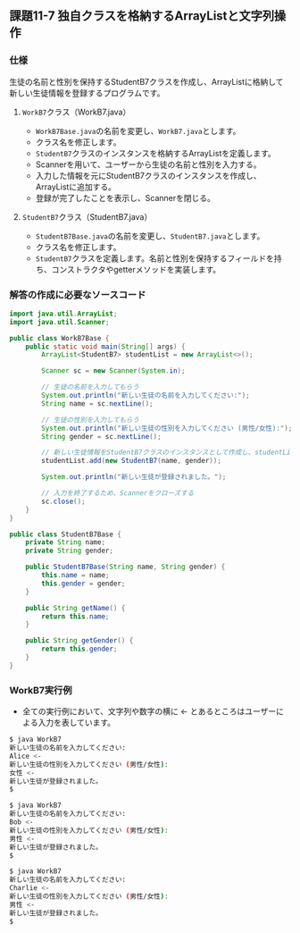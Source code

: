 ## 課題11-7 独自クラスを格納するArrayListと文字列操作

### 仕様
生徒の名前と性別を保持するStudentB7クラスを作成し、ArrayListに格納して新しい生徒情報を登録するプログラムです。
1. `WorkB7`クラス（WorkB7.java）
    - `WorkB7Base.java`の名前を変更し、`WorkB7.java`とします。
    - クラス名を修正します。
    - `StudentB7`クラスのインスタンスを格納するArrayListを定義します。
    - Scannerを用いて、ユーザーから生徒の名前と性別を入力する。
    - 入力した情報を元にStudentB7クラスのインスタンスを作成し、ArrayListに追加する。
    - 登録が完了したことを表示し、Scannerを閉じる。

2. `StudentB7`クラス（StudentB7.java）
    - `StudentB7Base.java`の名前を変更し、`StudentB7.java`とします。
    - クラス名を修正します。
    - `StudentB7`クラスを定義します。名前と性別を保持するフィールドを持ち、コンストラクタやgetterメソッドを実装します。

### 解答の作成に必要なソースコード

```java
import java.util.ArrayList;
import java.util.Scanner;

public class WorkB7Base {
    public static void main(String[] args) {
        ArrayList<StudentB7> studentList = new ArrayList<>();

        Scanner sc = new Scanner(System.in);

        // 生徒の名前を入力してもらう
        System.out.println("新しい生徒の名前を入力してください:");
        String name = sc.nextLine();

        // 生徒の性別を入力してもらう
        System.out.println("新しい生徒の性別を入力してください (男性/女性):");
        String gender = sc.nextLine();

        // 新しい生徒情報をStudentB7クラスのインスタンスとして作成し、studentListに追加する
        studentList.add(new StudentB7(name, gender));

        System.out.println("新しい生徒が登録されました。");

        // 入力を終了するため、Scannerをクローズする
        sc.close();
    }
}
```

```java
public class StudentB7Base {
    private String name;
    private String gender;

    public StudentB7Base(String name, String gender) {
        this.name = name;
        this.gender = gender;
    }

    public String getName() {
        return this.name;
    }

    public String getGender() {
        return this.gender;
    }
}
```

### WorkB7実行例

- 全ての実行例において、文字列や数字の横に <- とあるところはユーザーによる入力を表しています。

```sh
$ java WorkB7
新しい生徒の名前を入力してください:
Alice <-
新しい生徒の性別を入力してください (男性/女性):
女性 <-
新しい生徒が登録されました。
$
```

```sh
$ java WorkB7
新しい生徒の名前を入力してください:
Bob <-
新しい生徒の性別を入力してください (男性/女性):
男性 <-
新しい生徒が登録されました。
$  
```

```sh
$ java WorkB7
新しい生徒の名前を入力してください:
Charlie <- 
新しい生徒の性別を入力してください (男性/女性):
男性 <-
新しい生徒が登録されました。
$  
```